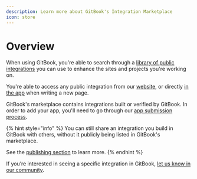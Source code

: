 ```yaml
---
description: Learn more about GitBook's Integration Marketplace
icon: store
---
```


# Overview

When using GitBook, you're able to search through a [library of public integrations](https://www.gitbook.com/integrations) you can use to enhance the sites and projects you're working on.

You're able to access any public integration from our [website](https://www.gitbook.com/integrations), or directly [in the app](http://app.gitbook.com/integrations/) when writing a new page.

GitBook's marketplace contains integrations built or verified by GitBook. In order to add your app, you'll need to go through our [app submission process](submit-your-app-for-review.md).

{% hint style="info" %}
You can still share an integration you build in GitBook with others, without it publicly being listed in GitBook's marketplace.&#x20;

See the [publishing section](../getting-started/publishing.md) to learn more.
{% endhint %}

If you’re interested in seeing a specific integration in GitBook, [let us know in our community](https://github.com/GitbookIO/community).

